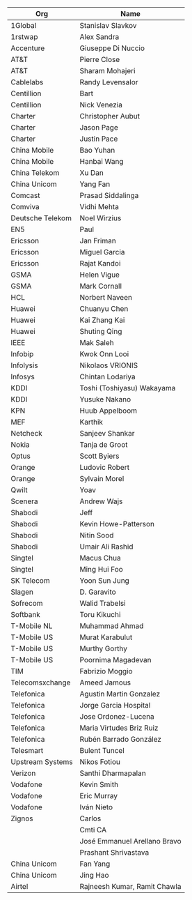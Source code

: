 | Org                    | Name                                                |
| -----------------------| ----------------------------------------------------|
| 1Global | Stanislav Slavkov |
| 1rstwap | Alex Sandra |
| Accenture | Giuseppe Di Nuccio  |
| AT&T | Pierre Close |
| AT&T | Sharam Mohajeri  |
| Cablelabs | Randy Levensalor |
| Centillion | Bart |
| Centillion | Nick Venezia |
| Charter | Christopher Aubut |
| Charter | Jason Page |
| Charter | Justin Pace |
| China Mobile | Bao Yuhan |
| China Mobile | Hanbai Wang |
| China Telekom | Xu Dan |
| China Unicom | Yang Fan |
| Comcast | Prasad Siddalinga |
| Comviva | Vidhi Mehta |
| Deutsche Telekom | Noel Wirzius |
| EN5 | Paul |
| Ericsson | Jan Friman |
| Ericsson | Miguel Garcia |
| Ericsson | Rajat Kandoi |
| GSMA | Helen Vigue |
| GSMA | Mark Cornall |
| HCL | Norbert Naveen |
| Huawei | Chuanyu Chen |
| Huawei | Kai Zhang Kai |
| Huawei | Shuting Qing |
| IEEE | Mak Saleh |
| Infobip | Kwok Onn Looi |
| Infolysis | Nikolaos VRIONIS |
| Infosys | Chintan Lodariya |
| KDDI | Toshi (Toshiyasu) Wakayama  |
| KDDI | Yusuke Nakano |
| KPN | Huub Appelboom |
| MEF | Karthik |
| Netcheck | Sanjeev Shankar |
| Nokia | Tanja de Groot |
| Optus | Scott Byiers |
| Orange | Ludovic Robert  |
| Orange | Sylvain Morel  |
| Qwilt | Yoav |
| Scenera | Andrew Wajs  |
| Shabodi | Jeff |
| Shabodi | Kevin Howe-Patterson |
| Shabodi | Nitin Sood |
| Shabodi | Umair Ali Rashid |
| Singtel | Macus Chua |
| Singtel | Ming Hui Foo |
| SK Telecom | Yoon Sun Jung |
| Slagen | D. Garavito |
| Sofrecom | Walid Trabelsi |
| Softbank | Toru Kikuchi |
| T-Mobile NL | Muhammad Ahmad  |
| T-Mobile US | Murat Karabulut |
| T-Mobile US | Murthy Gorthy |
| T-Mobile US | Poornima Magadevan |
| TIM | Fabrizio Moggio  |
| Telecomsxchange | Ameed Jamous |
| Telefonica | Agustin Martin Gonzalez |
| Telefonica | Jorge Garcia Hospital |
| Telefonica | Jose Ordonez-Lucena  |
| Telefonica | Maria Virtudes Briz Ruiz |
| Telefonica | Rubén Barrado González  |
| Telesmart | Bulent Tuncel |
| Upstream Systems | Nikos Fotiou |
| Verizon | Santhi Dharmapalan |
| Vodafone | Kevin Smith  |
| Vodafone | Eric Murray  |
| Vodafone | Iván Nieto  |
| Zignos | Carlos |
| | Cmti CA |
| | José Emmanuel Arellano Bravo |
| | Prashant Shrivastava |
| China Unicom | Fan Yang |
| China Unicom | Jing Hao  |
| Airtel | Rajneesh Kumar, Ramit Chawla |
